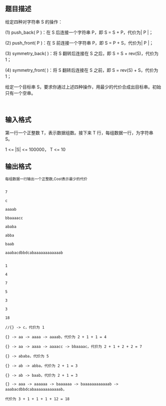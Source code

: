 ## 题目描述

<div>
 给定四种对字符串 S 的操作：
</div>
<div>
 (1) push_back( P )：在 S 后连接一个字符串 P，即 S = S + P，代价为| P |；
</div>
<div>
 (2) push_front( P )：在 S 前连接一个字符串 P，即 S = P + S，代价为| P |；
</div>
<div>
 (3) symmetry_back( )：将 S 翻转后连接在 S 之后，即 S = S + rev(S)，代价为 1；
</div>
<div>
 (4) symmetry_front( )：将 S 翻转后连接在 S 之前，即 S = rev(S) + S，代价为 1；
</div>
<div>
 给定一个目标串 S，要求你通过上述四种操作，用最少的代价合成出目标串。初始只有一个空串。
</div>
<div>
  
</div>

## 输入格式

<div>
 第一行一个正整数 T，表示数据组数。接下来 T 行，每组数据一行，为字符串 S。
</div>
<div>
 1 <= |S| <= 100000， T <= 10
</div>

## 输出格式

<div style="font-size: 11.8181819915771px;">
 每组数据一行输出一个正整数,Cost表示最少的代价
</div>

```input1
7
c
aaaab
bbaaaacc
ababa
abba
baab
aaabacdbbdcabaaaaaaaaaaaab
```
```output1
1
4
7
5
3
3
18
//{} -> c，代价为 1
{} -> aa -> aaaa -> aaaab，代价为 2 + 1 + 1 = 4
{} -> aa -> aaaa -> aaaacc -> bbaaaac，代价为 2 + 1 + 2 + 2 = 7
{} -> ababa，代价为 5
{} -> ab -> abba，代价为 2 + 1 = 3
{} -> ab -> baab，代价为 2 + 1 = 3
{} -> aaa -> aaaaaa -> baaaaaa -> baaaaaaaaaaaab -> aaabacdbbdcabaaaaaaaaaaaab，
代价为 3 + 1 + 1 + 1 + 12 = 18
```
